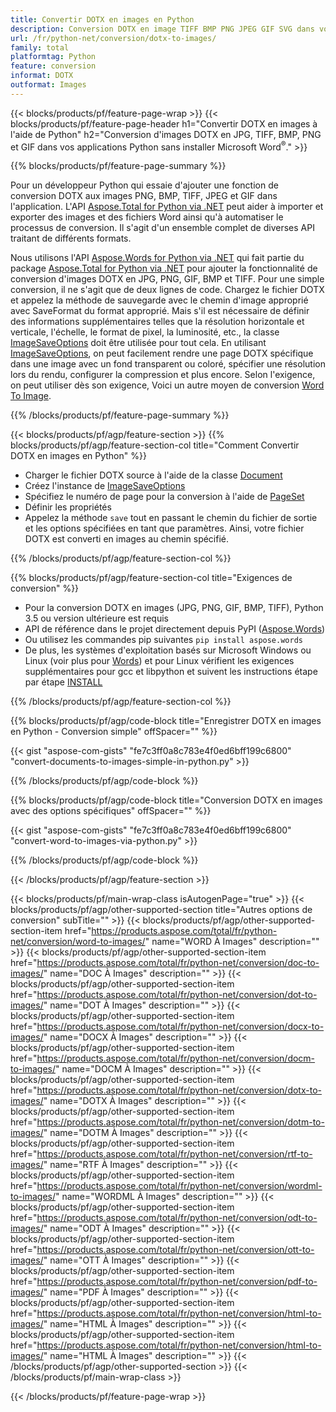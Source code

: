 ```yaml
---
title: Convertir DOTX en images en Python
description: Conversion DOTX en image TIFF BMP PNG JPEG GIF SVG dans vos applications Python sans utiliser Microsoft Word 
url: /fr/python-net/conversion/dotx-to-images/
family: total
platformtag: Python
feature: conversion
informat: DOTX
outformat: Images
---
```

{{< blocks/products/pf/feature-page-wrap >}}
{{< blocks/products/pf/feature-page-header h1="Convertir DOTX en images à l'aide de Python" h2="Conversion d'images DOTX en JPG, TIFF, BMP, PNG et GIF dans vos applications Python sans installer Microsoft Word<sup>&reg;</sup>." >}}

{{% blocks/products/pf/feature-page-summary %}}

Pour un développeur Python qui essaie d'ajouter une fonction de conversion DOTX aux images PNG, BMP, TIFF, JPEG et GIF dans l'application. L'API [Aspose.Total for Python via .NET](https://products.aspose.com/total/python-net/) peut aider à importer et exporter des images et des fichiers Word ainsi qu'à automatiser le processus de conversion. Il s'agit d'un ensemble complet de diverses API traitant de différents formats. 

Nous utilisons l'API [Aspose.Words for Python via .NET](https://products.aspose.com/words/python-net/) qui fait partie du package [Aspose.Total for Python via .NET](https://products.aspose.com/total/python-net/) pour ajouter la fonctionnalité de conversion d'images DOTX en JPG, PNG, GIF, BMP et TIFF. Pour une simple conversion, il ne s'agit que de deux lignes de code. Chargez le fichier DOTX et appelez la méthode de sauvegarde avec le chemin d'image approprié avec SaveFormat du format approprié. Mais s'il est nécessaire de définir des informations supplémentaires telles que la résolution horizontale et verticale, l'échelle, le format de pixel, la luminosité, etc., la classe [ImageSaveOptions](https://reference.aspose.com/words/python-net/aspose.words.saving/imagesaveoptions/) doit être utilisée pour tout cela. En utilisant [ImageSaveOptions](https://reference.aspose.com/words/python-net/aspose.words.saving/imagesaveoptions/), on peut facilement rendre une page DOTX spécifique dans une image avec un fond transparent ou coloré, spécifier une résolution lors du rendu, configurer la compression et plus encore. Selon l'exigence, on peut utiliser dès son exigence, Voici un autre moyen de conversion [Word To Image](https://products.aspose.com/words/python-net/conversion/word-to-image/).

{{% /blocks/products/pf/feature-page-summary %}}

{{< blocks/products/pf/agp/feature-section >}}
{{% blocks/products/pf/agp/feature-section-col title="Comment Convertir DOTX en images en Python" %}}
- Charger le fichier DOTX source à l'aide de la classe [Document](https://reference.aspose.com/words/python-net/aspose.words/document/)
- Créez l'instance de [ImageSaveOptions](https://reference.aspose.com/words/python-net/aspose.words.saving/imagesaveoptions/)
- Spécifiez le numéro de page pour la conversion à l'aide de [PageSet](https://reference.aspose.com/words/python-net/aspose.words.saving/pageset/)
- Définir les propriétés
- Appelez la méthode `save` tout en passant le chemin du fichier de sortie et les options spécifiées en tant que paramètres. Ainsi, votre fichier DOTX est converti en images au chemin spécifié.

{{% /blocks/products/pf/agp/feature-section-col %}}

{{% blocks/products/pf/agp/feature-section-col title="Exigences de conversion" %}}

- Pour la conversion DOTX en images (JPG, PNG, GIF, BMP, TIFF), Python 3.5 ou version ultérieure est requis
- API de référence dans le projet directement depuis PyPI ([Aspose.Words](https://pypi.org/project/aspose-words/))
- Ou utilisez les commandes pip suivantes ```pip install aspose.words```
- De plus, les systèmes d'exploitation basés sur Microsoft Windows ou Linux (voir plus pour [Words](https://docs.aspose.com/words/python-net/system-requirements/)) et pour Linux vérifient les exigences supplémentaires pour gcc et libpython et suivent les instructions étape par étape [INSTALL](https://docs.aspose.com/words/python-net/installation/)
 

{{% /blocks/products/pf/agp/feature-section-col %}}

{{% blocks/products/pf/agp/code-block title="Enregistrer DOTX en images en Python - Conversion simple" offSpacer="" %}}

{{< gist "aspose-com-gists" "fe7c3ff0a8c783e4f0ed6bff199c6800" "convert-documents-to-images-simple-in-python.py" >}}

{{% /blocks/products/pf/agp/code-block %}}

{{% blocks/products/pf/agp/code-block title="Conversion DOTX en images avec des options spécifiques" offSpacer="" %}}

{{< gist "aspose-com-gists" "fe7c3ff0a8c783e4f0ed6bff199c6800" "convert-word-to-images-via-python.py" >}}

{{% /blocks/products/pf/agp/code-block %}}

{{< /blocks/products/pf/agp/feature-section >}}

{{< blocks/products/pf/main-wrap-class isAutogenPage="true" >}}
{{< blocks/products/pf/agp/other-supported-section title="Autres options de conversion" subTitle="" >}}
{{< blocks/products/pf/agp/other-supported-section-item href="https://products.aspose.com/total/fr/python-net/conversion/word-to-images/" name="WORD À Images" description="" >}}
{{< blocks/products/pf/agp/other-supported-section-item href="https://products.aspose.com/total/fr/python-net/conversion/doc-to-images/" name="DOC À Images" description="" >}}
{{< blocks/products/pf/agp/other-supported-section-item href="https://products.aspose.com/total/fr/python-net/conversion/dot-to-images/" name="DOT À Images" description="" >}}
{{< blocks/products/pf/agp/other-supported-section-item href="https://products.aspose.com/total/fr/python-net/conversion/docx-to-images/" name="DOCX À Images" description="" >}}
{{< blocks/products/pf/agp/other-supported-section-item href="https://products.aspose.com/total/fr/python-net/conversion/docm-to-images/" name="DOCM À Images" description="" >}}
{{< blocks/products/pf/agp/other-supported-section-item href="https://products.aspose.com/total/fr/python-net/conversion/dotx-to-images/" name="DOTX À Images" description="" >}}
{{< blocks/products/pf/agp/other-supported-section-item href="https://products.aspose.com/total/fr/python-net/conversion/dotm-to-images/" name="DOTM À Images" description="" >}}
{{< blocks/products/pf/agp/other-supported-section-item href="https://products.aspose.com/total/fr/python-net/conversion/rtf-to-images/" name="RTF À Images" description="" >}}
{{< blocks/products/pf/agp/other-supported-section-item href="https://products.aspose.com/total/fr/python-net/conversion/wordml-to-images/" name="WORDML À Images" description="" >}}
{{< blocks/products/pf/agp/other-supported-section-item href="https://products.aspose.com/total/fr/python-net/conversion/odt-to-images/" name="ODT À Images" description="" >}}
{{< blocks/products/pf/agp/other-supported-section-item href="https://products.aspose.com/total/fr/python-net/conversion/ott-to-images/" name="OTT À Images" description="" >}}
{{< blocks/products/pf/agp/other-supported-section-item href="https://products.aspose.com/total/fr/python-net/conversion/pdf-to-images/" name="PDF À Images" description="" >}}
{{< blocks/products/pf/agp/other-supported-section-item href="https://products.aspose.com/total/fr/python-net/conversion/html-to-images/" name="HTML À Images" description="" >}}
{{< blocks/products/pf/agp/other-supported-section-item href="https://products.aspose.com/total/fr/python-net/conversion/html-to-images/" name="HTML À Images" description="" >}}
{{< /blocks/products/pf/agp/other-supported-section >}}
{{< /blocks/products/pf/main-wrap-class >}}

{{< /blocks/products/pf/feature-page-wrap >}}